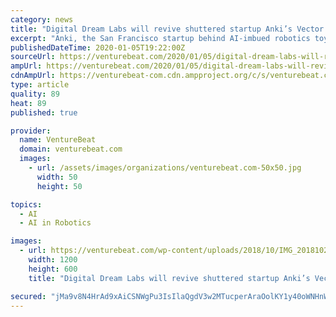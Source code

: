```yaml
---
category: news
title: "Digital Dream Labs will revive shuttered startup Anki’s Vector robot"
excerpt: "Anki, the San Francisco startup behind AI-imbued robotics toys like Overdrive, and Cozmo as well as Vector, shut down immediately after laying off its workforce of just over 200 people. A failed round of financing was reportedly to blame. CEO Boris Sofman told employees that a deal failed to materialize “at the last minute,” as did ..."
publishedDateTime: 2020-01-05T19:22:00Z
sourceUrl: https://venturebeat.com/2020/01/05/digital-dream-labs-will-revive-shuttered-startup-ankis-vector-robot/
ampUrl: https://venturebeat.com/2020/01/05/digital-dream-labs-will-revive-shuttered-startup-ankis-vector-robot/amp/
cdnAmpUrl: https://venturebeat-com.cdn.ampproject.org/c/s/venturebeat.com/2020/01/05/digital-dream-labs-will-revive-shuttered-startup-ankis-vector-robot/amp/
type: article
quality: 89
heat: 89
published: true

provider:
  name: VentureBeat
  domain: venturebeat.com
  images:
    - url: /assets/images/organizations/venturebeat.com-50x50.jpg
      width: 50
      height: 50

topics:
  - AI
  - AI in Robotics

images:
  - url: https://venturebeat.com/wp-content/uploads/2018/10/IMG_20181021_031525-e1578251998719.jpg?fit=1200%2C600&strip=all
    width: 1200
    height: 600
    title: "Digital Dream Labs will revive shuttered startup Anki’s Vector robot"

secured: "jMa9v8N4HrAd9xAiCSNWgPu3IsIlaQgdV3w2MTucperAraOolKY1y40oWNHnWE2S4AjZbR/L0Y1X9r1Rq+BTCszyob9K4qtcW2giQacl3NdNXY7/yRpb86pFe9iMEg0aFPVVeEhieREfSHAllTPdgTj/oNJ9Pqee36Nau1UX9Oqo9KVk0AOgFXmzKyFv0sfx+Ea+VXk2PuIMYomGqSSqfn4cLKwkXoT29mTN8IBtjygdMxD8N7lXdlDolwsbhglwLz5+bCsYz+UqYf0sqMTsFN0RQXcqEaBqzXm91pt50VE=;+zhqw7GbjHbj3X1xeeCQvw=="
---
```


